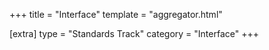 +++
title = "Interface"
template = "aggregator.html"

[extra]
type = "Standards Track"
category = "Interface"
+++
